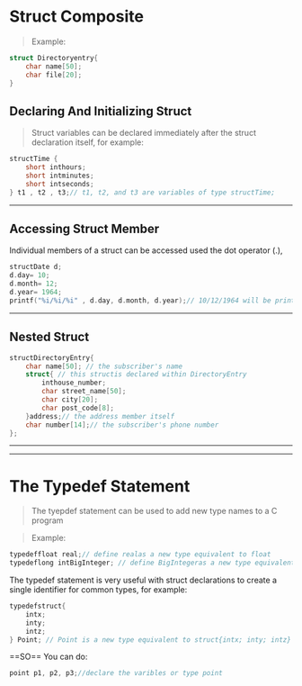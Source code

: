 # Struct Composite 

>Example:

```c
struct Directoryentry{
	char name[50];
	char file[20];
}
```
## Declaring And Initializing Struct

>Struct variables can be declared immediately after the struct declaration itself, for example:
```c
structTime {
	short inthours;
	short intminutes;
	short intseconds;
} t1 , t2 , t3;// t1, t2, and t3 are variables of type structTime;
```

---
## Accessing Struct Member

Individual members of a struct can be accessed used the dot operator (.),
```c
structDate d;
d.day= 10;
d.month= 12;
d.year= 1964;
printf("%i/%i/%i" , d.day, d.month, d.year);// 10/12/1964 will be printed
```

---
## Nested Struct
```c
structDirectoryEntry{
	char name[50]; // the subscriber's name
	struct{ // this structis declared within DirectoryEntry
		inthouse_number;
		char street_name[50];
		char city[20];
		char post_code[8];
	}address;// the address member itself
	char number[14];// the subscriber's phone number
};
```
---
---
# The Typedef Statement 

>The tyepdef statement can be used to add new type names to a C program

 >Example: 
 
```c
typedeffloat real;// define realas a new type equivalent to float
typedeflong intBigInteger; // define BigIntegeras a new type equivalent to long int
```
The typedef statement is very useful with struct declarations to create a single identifier for common types, for example:
```c
typedefstruct{
	intx;
	inty;
	intz;
} Point; // Point is a new type equivalent to struct{intx; inty; intz}
```

==SO== You can do: 
```c
point p1, p2, p3;//declare the varibles or type point 
```